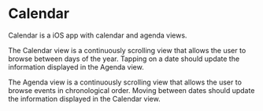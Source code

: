 # Calendar

Calendar is a iOS app with calendar and agenda views. 

The Calendar view is a continuously scrolling view that allows the user to browse between days of the year. Tapping on a date should update the information displayed in the Agenda view.

The Agenda view is a continuously scrolling view that allows the user to browse events in chronological order. Moving between dates should update the information displayed in the Calendar view.
